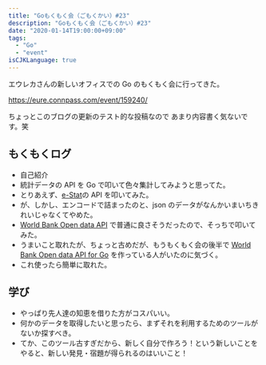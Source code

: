 ```yaml
---
title: "Goもくもく会（ごもくかい）#23"
description: "Goもくもく会（ごもくかい）#23"
date: "2020-01-14T19:00:00+09:00"
tags:
  - "Go"
  - "event"
isCJKLanguage: true
---
```


エウレカさんの新しいオフィスでの Go のもくもく会に行ってきた。

<https://eure.connpass.com/event/159240/>

ちょっとこのブログの更新のテスト的な投稿なので
あまり内容書く気ないです。笑

## もくもくログ

- 自己紹介
- 統計データの API を Go で叩いて色々集計してみようと思ってた。
- とりあえず、[e-Stat](https://www.e-stat.go.jp/)の API を叩いてみた。
- が、しかし、エンコードで詰まったのと、json のデータがなんかいまいちきれいじゃなくてやめた。
- [World Bank Open data API](https://datahelpdesk.worldbank.org/knowledgebase/articles/889392-about-the-indicators-api-documentation) で普通に良さそうだったので、そっちで叩いてみた。
- うまいこと取れたが、ちょっと古めだが、もうもくもく会の後半で [World Bank Open data API for Go](https://github.com/mindreframer/golang-stuff/tree/master/github.com/johnwesonga/wbdata) を作っている人がいたのに気づく。
- これ使ったら簡単に取れた。

## 学び

- やっぱり先人達の知恵を借りた方がコスパいい。
- 何かのデータを取得したいと思ったら、まずそれを利用するためのツールがないか探すべき。
- てか、このツール古すぎだから、新しく自分で作ろう！という新しいことをやると、新しい発見・宿題が得られるのはいいこと！
